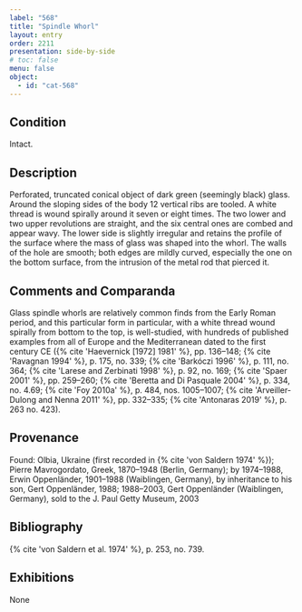 ```yaml
---
label: "568"
title: "Spindle Whorl"
layout: entry
order: 2211
presentation: side-by-side
# toc: false
menu: false
object:
  - id: "cat-568"
---
```


## Condition

Intact.

## Description

Perforated, truncated conical object of dark green (seemingly black) glass. Around the sloping sides of the body 12 vertical ribs are tooled. A white thread is wound spirally around it seven or eight times. The two lower and two upper revolutions are straight, and the six central ones are combed and appear wavy. The lower side is slightly irregular and retains the profile of the surface where the mass of glass was shaped into the whorl. The walls of the hole are smooth; both edges are mildly curved, especially the one on the bottom surface, from the intrusion of the metal rod that pierced it.

## Comments and Comparanda

Glass spindle whorls are relatively common finds from the Early Roman period, and this particular form in particular, with a white thread wound spirally from bottom to the top, is well-studied, with hundreds of published examples from all of Europe and the Mediterranean dated to the first century CE ({% cite 'Haevernick [1972] 1981' %}, pp. 136–148; {% cite 'Ravagnan 1994' %}, p. 175, no. 339; {% cite 'Barkóczi 1996' %}, p. 111, no. 364; {% cite 'Larese and Zerbinati 1998' %}, p. 92, no. 169; {% cite 'Spaer 2001' %}, pp. 259–260; {% cite 'Beretta and Di Pasquale 2004' %}, p. 334, no. 4.69; {% cite 'Foy 2010a' %}, p. 484, nos. 1005–1007; {% cite 'Arveiller-Dulong and Nenna 2011' %}, pp. 332–335; {% cite 'Antonaras 2019' %}, p. 263 no. 423).

## Provenance

Found: Olbia, Ukraine (first recorded in {% cite 'von Saldern 1974' %}); Pierre Mavrogordato, Greek, 1870–1948 (Berlin, Germany); by 1974–1988, Erwin Oppenländer, 1901–1988 (Waiblingen, Germany), by inheritance to his son, Gert Oppenländer, 1988; 1988–2003, Gert Oppenländer (Waiblingen, Germany), sold to the J. Paul Getty Museum, 2003

## Bibliography

{% cite 'von Saldern et al. 1974' %}, p. 253, no. 739.

## Exhibitions

None